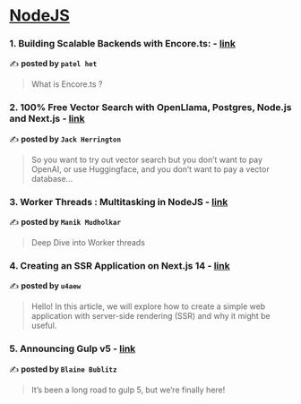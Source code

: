 
<h1><a href=https://medium.com/tag/nodejs/recommended target="_blank" rel="noopener noreferrer">NodeJS</a></h1>
<h3>1. Building Scalable Backends with Encore.ts: - <a href="https://medium.com/@patelhet04/building-scalable-backends-with-encore-ts-f8d7b03a4596" target="_blank" rel="noopener noreferrer">link</a></h3>

✍️ **posted by `patel het`**

<blockquote>What is Encore.ts ?</blockquote>

<h3>2. 100% Free Vector Search with OpenLlama, Postgres, Node.js and Next.js - <a href="https://medium.com/javascript-in-plain-english/100-free-vector-search-with-openllama-postgres-nodejs-and-nextjs-e496856766f7" target="_blank" rel="noopener noreferrer">link</a></h3>

✍️ **posted by `Jack Herrington`**

<blockquote>So you want to try out vector search but you don’t want to pay OpenAI, or use Huggingface, and you don’t want to pay a vector database…</blockquote>

<h3>3. Worker Threads : Multitasking in NodeJS - <a href="https://medium.com/@manikmudholkar831995/worker-threads-multitasking-in-nodejs-6028cdf35e9d" target="_blank" rel="noopener noreferrer">link</a></h3>

✍️ **posted by `Manik Mudholkar`**

<blockquote>Deep Dive into Worker threads</blockquote>

<h3>4. Creating an SSR Application on Next.js 14 - <a href="https://medium.com/@dialoggg1994/creating-an-ssr-application-on-next-js-14-d31685a0808c" target="_blank" rel="noopener noreferrer">link</a></h3>

✍️ **posted by `u4aew`**

<blockquote>Hello! In this article, we will explore how to create a simple web application with server-side rendering (SSR) and why it might be useful.</blockquote>

<h3>5. Announcing Gulp v5 - <a href="https://medium.com/gulpjs/announcing-gulp-v5-c67d077dbdb7" target="_blank" rel="noopener noreferrer">link</a></h3>

✍️ **posted by `Blaine Bublitz`**

<blockquote>It’s been a long road to gulp 5, but we’re finally here!</blockquote>

